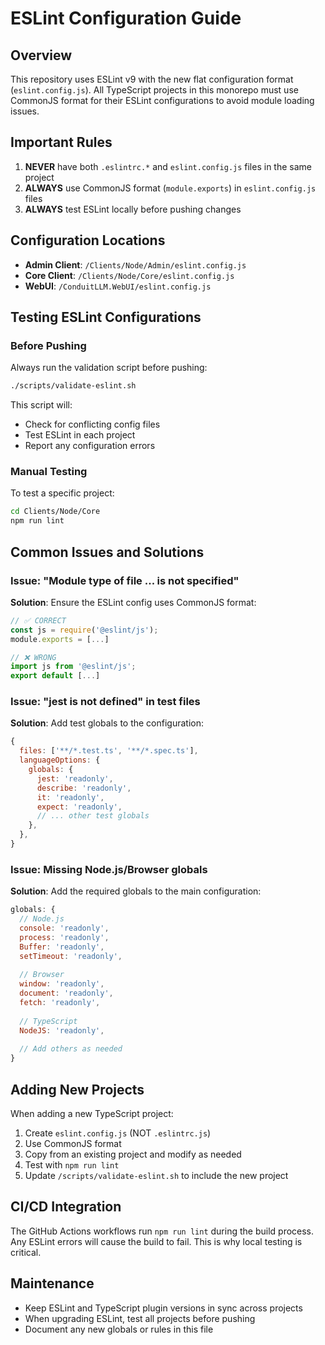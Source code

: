 # ESLint Configuration Guide

## Overview

This repository uses ESLint v9 with the new flat configuration format (`eslint.config.js`). All TypeScript projects in this monorepo must use CommonJS format for their ESLint configurations to avoid module loading issues.

## Important Rules

1. **NEVER** have both `.eslintrc.*` and `eslint.config.js` files in the same project
2. **ALWAYS** use CommonJS format (`module.exports`) in `eslint.config.js` files
3. **ALWAYS** test ESLint locally before pushing changes

## Configuration Locations

- **Admin Client**: `/Clients/Node/Admin/eslint.config.js`
- **Core Client**: `/Clients/Node/Core/eslint.config.js`
- **WebUI**: `/ConduitLLM.WebUI/eslint.config.js`

## Testing ESLint Configurations

### Before Pushing

Always run the validation script before pushing:

```bash
./scripts/validate-eslint.sh
```

This script will:
- Check for conflicting config files
- Test ESLint in each project
- Report any configuration errors

### Manual Testing

To test a specific project:

```bash
cd Clients/Node/Core
npm run lint
```

## Common Issues and Solutions

### Issue: "Module type of file ... is not specified"

**Solution**: Ensure the ESLint config uses CommonJS format:
```javascript
// ✅ CORRECT
const js = require('@eslint/js');
module.exports = [...]

// ❌ WRONG
import js from '@eslint/js';
export default [...]
```

### Issue: "jest is not defined" in test files

**Solution**: Add test globals to the configuration:
```javascript
{
  files: ['**/*.test.ts', '**/*.spec.ts'],
  languageOptions: {
    globals: {
      jest: 'readonly',
      describe: 'readonly',
      it: 'readonly',
      expect: 'readonly',
      // ... other test globals
    },
  },
}
```

### Issue: Missing Node.js/Browser globals

**Solution**: Add the required globals to the main configuration:
```javascript
globals: {
  // Node.js
  console: 'readonly',
  process: 'readonly',
  Buffer: 'readonly',
  setTimeout: 'readonly',
  
  // Browser
  window: 'readonly',
  document: 'readonly',
  fetch: 'readonly',
  
  // TypeScript
  NodeJS: 'readonly',
  
  // Add others as needed
}
```

## Adding New Projects

When adding a new TypeScript project:

1. Create `eslint.config.js` (NOT `.eslintrc.js`)
2. Use CommonJS format
3. Copy from an existing project and modify as needed
4. Test with `npm run lint`
5. Update `/scripts/validate-eslint.sh` to include the new project

## CI/CD Integration

The GitHub Actions workflows run `npm run lint` during the build process. Any ESLint errors will cause the build to fail. This is why local testing is critical.

## Maintenance

- Keep ESLint and TypeScript plugin versions in sync across projects
- When upgrading ESLint, test all projects before pushing
- Document any new globals or rules in this file